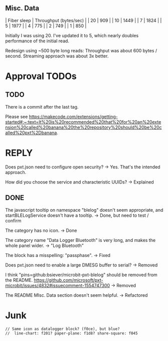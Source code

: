 
## Misc. Data

| Fiber sleep | Throughput (bytes/sec) |
| 20 | 909 | 
| 10 | 1449 |
| 7 | 1824 |
| 5 | 1977 |
| 4 | 775 |
| 2 | 749 |
| 1 | 850 |

Initially I was using 20.  I've updated it to 5, which nearly doubles performance of the initial read.

Redesign using ~500 byte long reads:  Throughput was about 600 bytes / second.  Streaming approach was about 3x better.


# Approval TODOs

## TODO


There is a commit after the last tag.

Please see https://makecode.com/extensions/getting-started#:~:text=It%20is%20recommended%20that%20for%20an%20extension%20called%20banana%20the%20repository%20should%20be%20called%20pxt%2Dbanana.

# REPLY

Does pxt.json need to configure open security? -> Yes.  That's the intended approach.  

How did you choose the service and characteristic UUIDs? -> Explained

## DONE

The javascript tooltip on namespace "blelog" doesn't seem appropriate, and startBLELogService doesn't have a tooltip. -> Done, but need to test / confirm

The category has no icon. -> Done

The category name "Data Logger Bluetooth" is very long, and makes the whole panel wider.  -> "Log Bluetooth"

The block has a misspelling: "passphase". -> Fixed

Does pxt.json need to enable a large DMESG buffer to serial? -> Removed

I think "pins=github:bsiever/microbit-pxt-blelog" should be removed from the README.
https://github.com/microsoft/pxt-microbit/issues/4832#issuecomment-1554747300 -> Removed

The README MIsc. Data section doesn't seem helpful. -> Refactored
 
# Junk 

```
// Same icon as datalogger block? (f0ce), but blue?  
//  line-chart: f201? paper-plane: f1d8? share-square: f045
```

<!-- ```package
pins=github:bsiever/microbit-pxt-blelog
``` -->